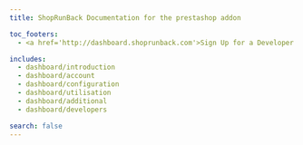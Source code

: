 ```yaml
---
title: ShopRunBack Documentation for the prestashop addon

toc_footers:
  - <a href='http://dashboard.shoprunback.com'>Sign Up for a Developer Key</a>

includes:
  - dashboard/introduction
  - dashboard/account
  - dashboard/configuration
  - dashboard/utilisation
  - dashboard/additional
  - dashboard/developers

search: false
---
```



